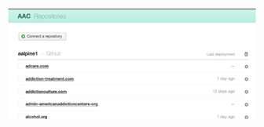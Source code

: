 
![picture alt](https://github.com/JobinSajuIdicula/gitmergetest/blob/staging/1.png "Title is optional")

